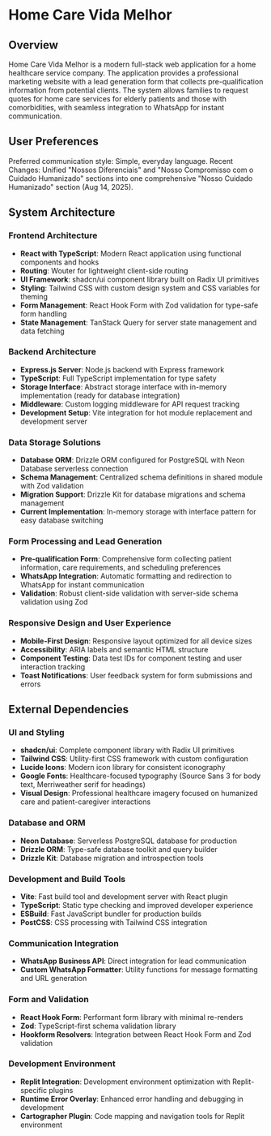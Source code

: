 # Home Care Vida Melhor

## Overview

Home Care Vida Melhor is a modern full-stack web application for a home healthcare service company. The application provides a professional marketing website with a lead generation form that collects pre-qualification information from potential clients. The system allows families to request quotes for home care services for elderly patients and those with comorbidities, with seamless integration to WhatsApp for instant communication.

## User Preferences

Preferred communication style: Simple, everyday language.
Recent Changes: Unified "Nossos Diferenciais" and "Nosso Compromisso com o Cuidado Humanizado" sections into one comprehensive "Nosso Cuidado Humanizado" section (Aug 14, 2025).

## System Architecture

### Frontend Architecture
- **React with TypeScript**: Modern React application using functional components and hooks
- **Routing**: Wouter for lightweight client-side routing
- **UI Framework**: shadcn/ui component library built on Radix UI primitives
- **Styling**: Tailwind CSS with custom design system and CSS variables for theming
- **Form Management**: React Hook Form with Zod validation for type-safe form handling
- **State Management**: TanStack Query for server state management and data fetching

### Backend Architecture
- **Express.js Server**: Node.js backend with Express framework
- **TypeScript**: Full TypeScript implementation for type safety
- **Storage Interface**: Abstract storage interface with in-memory implementation (ready for database integration)
- **Middleware**: Custom logging middleware for API request tracking
- **Development Setup**: Vite integration for hot module replacement and development server

### Data Storage Solutions
- **Database ORM**: Drizzle ORM configured for PostgreSQL with Neon Database serverless connection
- **Schema Management**: Centralized schema definitions in shared module with Zod validation
- **Migration Support**: Drizzle Kit for database migrations and schema management
- **Current Implementation**: In-memory storage with interface pattern for easy database switching

### Form Processing and Lead Generation
- **Pre-qualification Form**: Comprehensive form collecting patient information, care requirements, and scheduling preferences
- **WhatsApp Integration**: Automatic formatting and redirection to WhatsApp for instant communication
- **Validation**: Robust client-side validation with server-side schema validation using Zod

### Responsive Design and User Experience
- **Mobile-First Design**: Responsive layout optimized for all device sizes
- **Accessibility**: ARIA labels and semantic HTML structure
- **Component Testing**: Data test IDs for component testing and user interaction tracking
- **Toast Notifications**: User feedback system for form submissions and errors

## External Dependencies

### UI and Styling
- **shadcn/ui**: Complete component library with Radix UI primitives
- **Tailwind CSS**: Utility-first CSS framework with custom configuration
- **Lucide Icons**: Modern icon library for consistent iconography
- **Google Fonts**: Healthcare-focused typography (Source Sans 3 for body text, Merriweather serif for headings)
- **Visual Design**: Professional healthcare imagery focused on humanized care and patient-caregiver interactions

### Database and ORM
- **Neon Database**: Serverless PostgreSQL database for production
- **Drizzle ORM**: Type-safe database toolkit and query builder
- **Drizzle Kit**: Database migration and introspection tools

### Development and Build Tools
- **Vite**: Fast build tool and development server with React plugin
- **TypeScript**: Static type checking and improved developer experience
- **ESBuild**: Fast JavaScript bundler for production builds
- **PostCSS**: CSS processing with Tailwind CSS integration

### Communication Integration
- **WhatsApp Business API**: Direct integration for lead communication
- **Custom WhatsApp Formatter**: Utility functions for message formatting and URL generation

### Form and Validation
- **React Hook Form**: Performant form library with minimal re-renders
- **Zod**: TypeScript-first schema validation library
- **Hookform Resolvers**: Integration between React Hook Form and Zod validation

### Development Environment
- **Replit Integration**: Development environment optimization with Replit-specific plugins
- **Runtime Error Overlay**: Enhanced error handling and debugging in development
- **Cartographer Plugin**: Code mapping and navigation tools for Replit environment